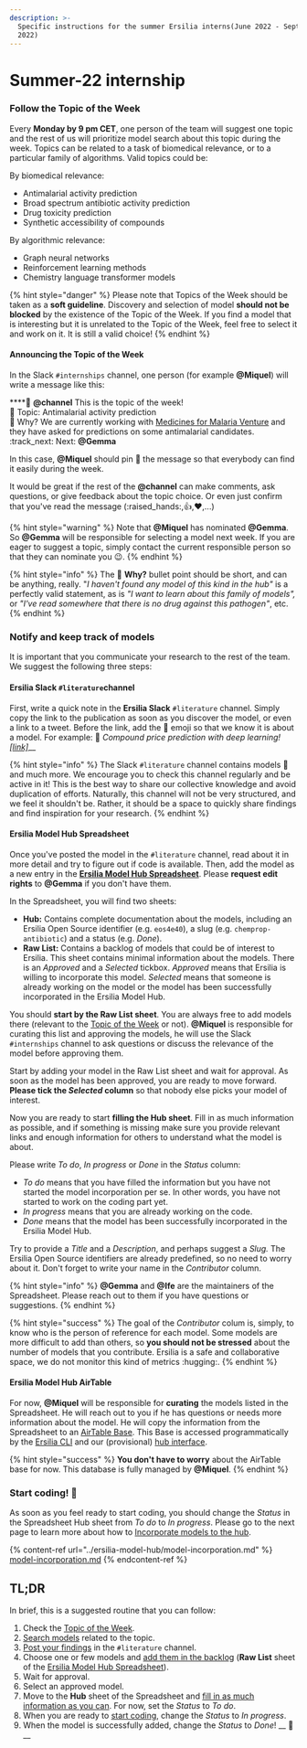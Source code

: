 ```yaml
---
description: >-
  Specific instructions for the summer Ersilia interns(June 2022 - September
  2022)
---
```


# Summer-22 internship

### Follow the Topic of the Week

Every **Monday by 9 pm CET**, one person of the team will suggest one topic and the rest of us will prioritize model search about this topic during the week. Topics can be related to a task of biomedical relevance, or to a particular family of algorithms. Valid topics could be:

By biomedical relevance:

* Antimalarial activity prediction
* Broad spectrum antibiotic activity prediction
* Drug toxicity prediction
* Synthetic accessibility of compounds

By algorithmic relevance:

* Graph neural networks
* Reinforcement learning methods
* Chemistry language transformer models

{% hint style="danger" %}
Please note that Topics of the Week should be taken as a **soft guideline**. Discovery and selection of model **should not be blocked** by the existence of the Topic of the Week. If you find a model that is interesting but it is unrelated to the Topic of the Week, feel free to select it and work on it. It is still a valid choice!
{% endhint %}

#### Announcing the Topic of the Week

In the Slack `#internships` channel, one person (for example **@Miquel**) will write a message like this:

****:calendar: **@channel** This is the topic of the week!\
:robot: Topic: Antimalarial activity prediction\
:thinking: Why? We are currently working with [Medicines for Malaria Venture](https://mmv.org) and they have asked for predictions on some antimalarial candidates.\
:track\_next: Next: **@Gemma**

In this case, **@Miquel** should pin :pushpin: the message so that everybody can find it easily during the week.

It would be great if the rest of the **@channel** can make comments, ask questions, or give feedback about the topic choice. Or even just confirm that you've read the message (:raised\_hands:,:thumbsup:,:heart:,...)

{% hint style="warning" %}
Note that **@Miquel** has nominated **@Gemma**. So **@Gemma** will be responsible for selecting a model next week. If you are eager to suggest a topic, simply contact the current responsible person so that they can nominate you :wink:.
{% endhint %}

{% hint style="info" %}
The :thinking: **Why?** bullet point should be short, and can be anything, really. "_I haven't found any model of this kind in the hub"_ is a perfectly valid statement, as is _"I want to learn about this family of models",_ or _"I've read somewhere that there is no drug against this pathogen"_, etc.
{% endhint %}

### Notify and keep track of models

It is important that you communicate your research to the rest of the team. We suggest the following three steps:

#### Ersilia Slack `#literature`channel

First, write a quick note in the **Ersilia Slack** `#literature` channel. Simply copy the link to the publication as soon as you discover the model, or even a link to a tweet. Before the link, add the :robot: emoji so that we know it is about a model. For example: :robot: _Compound price prediction with deep learning!_ [_\[link\]_](https://chemrxiv.org/engage/chemrxiv/article-details/621cf4bace899be245a72621)__

{% hint style="info" %}
The Slack `#literature` channel contains models :robot: and much more. We encourage you to check this channel regularly and be active in it! This is the best way to share our collective knowledge and avoid duplication of efforts. Naturally, this channel will not be very structured, and we feel it shouldn't be. Rather, it should be a space to quickly share findings and find inspiration for your research.
{% endhint %}

#### Ersilia Model Hub Spreadsheet

Once you've posted the model in the `#literature` channel, read about it in more detail and try to figure out if code is available. Then, add the model as a new entry in the [**Ersilia Model Hub Spreadsheet**](https://docs.google.com/spreadsheets/d/1TQdei8kkF6zMGyDn0km0qmjZb6p-PM9gsBnSWg3637s/edit?usp=sharing). Please **request edit rights** to **@Gemma** if you don't have them.

In the Spreadsheet, you will find two sheets:

* **Hub:** Contains complete documentation about the models, including an Ersilia Open Source identifier (e.g. `eos4e40`), a slug (e.g. `chemprop-antibiotic`) and a status (e.g. _Done_).
* **Raw List:** Contains a backlog of models that could be of interest to Ersilia. This sheet contains minimal information about the models. There is an _Approved_ and a _Selected_ tickbox. _Approved_ means that Ersilia is willing to incorporate this model. _Selected_ means that someone is already working on the model or the model has been successfully incorporated in the Ersilia Model Hub.

You should **start by the Raw List sheet**. You are always free to add models there (relevant to the [Topic of the Week](summer-22-internship.md#follow-the-topic-of-the-week) or not). **@Miquel** is responsible for curating this list and approving the models, he will use the Slack `#internships` channel to ask questions or discuss the relevance of the model before approving them.

Start by adding your model in the Raw List sheet and wait for approval. As soon as the model has been approved, you are ready to move forward. **Please tick the **_**Selected**_** column** so that nobody else picks your model of interest.

Now you are ready to start **filling the Hub sheet**. Fill in as much information as possible, and if something is missing make sure you provide relevant links and enough information for others to understand what the model is about.

Please write _To do_, _In progress_ or _Done_ in the _Status_ column:

* _To do_ means that you have filled the information but you have not started the model incorporation per se. In other words, you have not started to work on the coding part yet.
* _In progress_ means that you are already working on the code.
* _Done_ means that the model has been successfully incorporated in the Ersilia Model Hub.

Try to provide a _Title_ and a _Description_, and perhaps suggest a _Slug._ The Ersilia Open Source identifiers are already predefined, so no need to worry about it. Don't forget to write your name in the _Contributor_ column.

{% hint style="info" %}
**@Gemma** and **@Ife** are the maintainers of the Spreadsheet. Please reach out to them if you have questions or suggestions.
{% endhint %}

{% hint style="success" %}
The goal of the _Contributor_ colum is, simply, to know who is the person of reference for each model. Some models are more difficult to add than others, so **you should not be stressed** about the number of models that you contribute. Ersilia is a safe and collaborative space, we do not monitor this kind of metrics :hugging:.
{% endhint %}

#### Ersilia Model Hub AirTable

For now, **@Miquel** will be responsible for **curating** the models listed in the Spreadsheet. He will reach out to you if he has questions or needs more information about the model. He will copy the information from the Spreadsheet to an [AirTable Base](https://airtable.com/shrUcrUnd7jB9ChZV). This Base is accessed programmatically by the [Ersilia CLI](https://github.com/ersilia-os) and our (provisional) [hub interface](https://ersilia.io/model-hub).

{% hint style="success" %}
**You don't have to worry** about the AirTable base for now. This database is fully managed by **@Miquel**.
{% endhint %}

### Start coding! :rocket:

As soon as you feel ready to start coding, you should change the _Status_ in the Spreadsheet Hub sheet from _To do_ to _In progress_. Please go to the next page to learn more about how to [Incorporate models to the hub](../ersilia-model-hub/model-incorporation.md).

{% content-ref url="../ersilia-model-hub/model-incorporation.md" %}
[model-incorporation.md](../ersilia-model-hub/model-incorporation.md)
{% endcontent-ref %}

## TL;DR

In brief, this is a suggested routine that you can follow:

1. Check the [Topic of the Week](summer-22-internship.md#follow-the-topic-of-the-week).
2. [Search models](summer-22-internship.md#know-where-to-find-models-and-get-inspiration) related to the topic.
3. [Post your findings](summer-22-internship.md#ersilia-slack-literaturechannel) in the `#literature` channel.
4. Choose one or few models and [add them in the backlog](summer-22-internship.md#ersilia-model-hub-spreadsheet) (**Raw List** sheet of the [Ersilia Model Hub Spreadsheet](https://docs.google.com/spreadsheets/d/1TQdei8kkF6zMGyDn0km0qmjZb6p-PM9gsBnSWg3637s/edit?usp=sharing)).
5. Wait for approval.
6. Select an approved model.
7. Move to the **Hub** sheet of the Spreadsheet and [fill in as much information as you can](summer-22-internship.md#ersilia-model-hub-spreadsheet). For now, set the _Status_ to _To do_.
8. When you are ready to [start coding](../ersilia-model-hub/model-incorporation.md), change the _Status_ to _In progress_.
9. When the model is successfully added, change the _Status_ to _Done_! __ :tada:__
